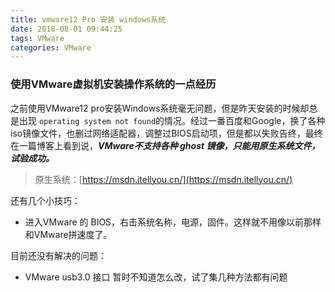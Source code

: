 ```yaml
---
title: vmware12 Pro 安装 windows系统
date: 2018-08-01 09:44:25
tags: VMware
categories: VMware
---
```

### 使用VMware虚拟机安装操作系统的一点经历

<!--more-->

之前使用VMware12 pro安装Windows系统毫无问题，但是昨天安装的时候却总是出现 `operating system not found`的情况。经过一番百度和Google，换了各种iso镜像文件，也删过网络适配器，调整过BIOS启动项，但是都以失败告终，最终在一篇博客上看到说，***VMware不支持各种 ghost 镜像，只能用原生系统文件，试验成功。***

> 
> 原生系统：[https://msdn.itellyou.cn/](https://msdn.itellyou.cn/)
> 

还有几个小技巧：

- 进入VMware 的 BIOS，右击系统名称，电源，固件。这样就不用像以前那样和VMware拼速度了。

目前还没有解决的问题：

- VMware usb3.0 接口 暂时不知道怎么改，试了集几种方法都有问题

